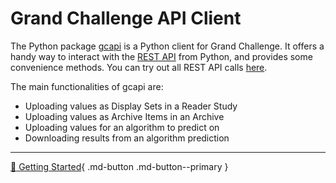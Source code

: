 
# Grand Challenge API Client

The Python package [gcapi](https://pypi.org/project/gcapi/) is a Python client for Grand Challenge. It offers a handy way to interact with the [REST API](https://www.redhat.com/en/topics/api/what-is-a-rest-api) from Python, and provides some convenience methods. You can try out all REST API calls [here](https://grand-challenge.org/api/).

The main functionalities of gcapi are:

* Uploading values as Display Sets in a Reader Study
* Uploading values as Archive Items in an Archive
* Uploading values for an algorithm to predict on
* Downloading results from an algorithm prediction

---

[:rocket: Getting Started](getting-started.md){ .md-button .md-button--primary }

